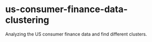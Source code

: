 # us-consumer-finance-data-clustering
Analyzing the US consumer finance data and find different clusters.
